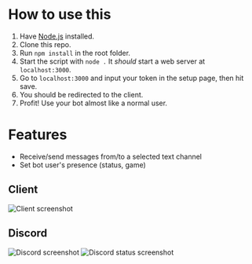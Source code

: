 # How to use this
1. Have [Node.js](https://nodejs.org/en/) installed.
2. Clone this repo.
3. Run `npm install` in the root folder.
4. Start the script with `node .` It *should* start a web server at `localhost:3000`.
6. Go to `localhost:3000` and input your token in the setup page, then hit save.
7. You should be redirected to the client.
8. Profit! Use your bot almost like a normal user.

# Features
- Receive/send messages from/to a selected text channel
- Set bot user's presence (status, game)


## Client

![Client screenshot](https://i.imgur.com/WWS4Qms.png "Client Screenshot")


## Discord

![Discord screenshot](https://i.imgur.com/9wMp9pC.png "Discord message screenshot")
![Discord status screenshot](https://i.imgur.com/2joQJ7X.png "Discord Status")

